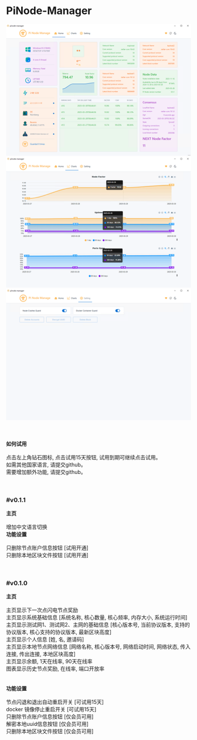 # PiNode-Manager

<div align="center">
  <img alt="logo" src="https://github.com/bailaoshijiadao/PiNode-Manager/blob/main/images/home.png"/></a>
  <img alt="logo" src="https://github.com/bailaoshijiadao/PiNode-Manager/blob/main/images/charts.png"/></a>
  <img alt="logo" src="https://github.com/bailaoshijiadao/PiNode-Manager/blob/main/images/setting.png"/></a>
</div>
<br><br><br>
<b>如何试用</b><br><br>
点击左上角钻石图标, 点击试用15天按钮, 试用到期可继续点击试用。<br>
如需其他国家语言, 请提交github。<br>
需要增加额外功能, 请提交github。<br><br><br>

### #v0.1.1
<b>主页</b><br><br>
增加中文语言切换<br>
<b>功能设置</b><br><br>
只删除节点账户信息按钮 [试用开通]<br>
只删除本地区块文件按钮 [试用开通]<br><br><br>

### #v0.1.0
<b>主页</b><br><br>
主页显示下一次点闪电节点奖励<br>
主页显示系统基础信息 [系统名称, 核心数量, 核心频率, 内存大小, 系统运行时间]<br>
主页显示测试网1、测试网2、主网的基础信息 [核心版本号, 当前协议版本, 支持的协议版本, 核心支持的协议版本, 最新区块高度]<br>
主页显示个人信息 [姓, 名, 邀请码]<br>
主页显示本地节点网络信息 [网络名称, 核心版本号, 网络启动时间, 网络状态, 传入连接, 传出连接, 本地区块高度]<br>
主页显示余额, 1天在线率, 90天在线率<br>
图表显示历史节点奖励, 在线率, 端口开放率<br><br><br>
<b>功能设置</b><br><br>
节点闪退和退出自动重启开关 [可试用15天]<br>
docker 镜像停止重启开关 [可试用15天]<br>
只删除节点账户信息按钮 [仅会员可用]<br>
解密本地uuid信息按钮 [仅会员可用]<br>
只删除本地区块文件按钮 [仅会员可用]<br><br>


